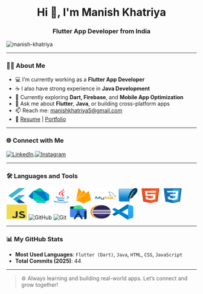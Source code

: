 <h1 align="center">Hi 👋, I'm Manish Khatriya</h1>
<h3 align="center">Flutter App Developer from India</h3>

<p align="left">
  <img src="https://komarev.com/ghpvc/?username=manish-khatriya&label=Profile%20views&color=0e75b6&style=flat" alt="manish-khatriya" />
</p>

---

### 🧑‍💻 About Me

- 💻 I’m currently working as a **Flutter App Developer**
- ☕ I also have strong experience in **Java Development**
- 🌱 Currently exploring **Dart, Firebase**, and **Mobile App Optimization**
- 💬 Ask me about **Flutter**, **Java**, or building cross-platform apps
- 📫 Reach me: [manishkhatriya5@gmail.com](mailto:manishkhatriya5@gmail.com)  
- 📄 [Resume](https://drive.google.com/file/d/14Zsqj-5hXQU1ys6V2j_50jUWG0TE7kwc/view?usp=sharing) | [Portfolio](https://manish-khatriya.github.io/My-Portfolio---2025/)

---

### 🌐 Connect with Me

<p align="left">
  <a href="https://www.linkedin.com/in/manish-khatriya-ab8763249/" target="blank">
    <img align="center" src="https://raw.githubusercontent.com/rahuldkjain/github-profile-readme-generator/master/src/images/icons/Social/linked-in-alt.svg" alt="LinkedIn" height="40" width="60" />
  </a>
  <a href="https://www.instagram.com/gurjar__manish27__/" target="blank">
    <img align="center" src="https://raw.githubusercontent.com/rahuldkjain/github-profile-readme-generator/master/src/images/icons/Social/instagram.svg" alt="Instagram" height="40" width="60" />
  </a>
</p>

---

### 🛠️ Languages and Tools

<p align="left">
  <img src="https://raw.githubusercontent.com/devicons/devicon/master/icons/flutter/flutter-original.svg" alt="Flutter" width="55" height="40"/>
  <img src="https://raw.githubusercontent.com/devicons/devicon/master/icons/dart/dart-original.svg" alt="Dart" width="55" height="40"/>
  <img src="https://raw.githubusercontent.com/devicons/devicon/master/icons/java/java-original.svg" alt="Java" width="55" height="40"/>
  <img src="https://raw.githubusercontent.com/devicons/devicon/master/icons/firebase/firebase-plain.svg" alt="Firebase" width="55" height="40"/>
  <img src="https://raw.githubusercontent.com/devicons/devicon/master/icons/mysql/mysql-original-wordmark.svg" alt="MySQL" width="55" height="40"/>
  <img src="https://raw.githubusercontent.com/devicons/devicon/master/icons/sqlite/sqlite-original.svg" alt="SQLite" width="55" height="40"/>
  <img src="https://raw.githubusercontent.com/devicons/devicon/master/icons/html5/html5-original.svg" alt="HTML5" width="55" height="40"/>
  <img src="https://raw.githubusercontent.com/devicons/devicon/master/icons/css3/css3-original.svg" alt="CSS3" width="55" height="40"/>
  <img src="https://raw.githubusercontent.com/devicons/devicon/master/icons/javascript/javascript-original.svg" alt="JavaScript" width="55" height="40"/>
  <img src="https://github.githubassets.com/images/modules/logos_page/GitHub-Mark.png" alt="GitHub" width="55" height="80"/>
  <img src="https://www.vectorlogo.zone/logos/git-scm/git-scm-icon.svg" alt="Git" width="55" height="40"/>
  <img src="https://raw.githubusercontent.com/devicons/devicon/master/icons/androidstudio/androidstudio-original.svg" alt="Android Studio" width="55" height="40"/>
  <img src="https://raw.githubusercontent.com/devicons/devicon/master/icons/eclipse/eclipse-original.svg" alt="Eclipse" width="55" height="40"/>
  <img src="https://raw.githubusercontent.com/devicons/devicon/master/icons/vscode/vscode-original.svg" alt="VS Code" width="55" height="40"/>
</p>

---

### 📊 My GitHub Stats

- **Most Used Languages**: `Flutter (Dart)`, `Java`, `HTML`, `CSS`, `JavaScript`
- **Total Commits (2025)**: 44

---

> ⚙️ Always learning and building real-world apps. Let’s connect and grow together!
